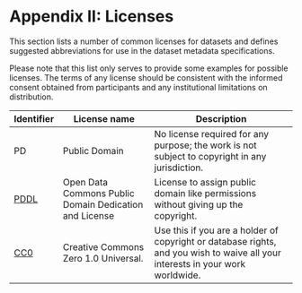 # Appendix II: Licenses

This section lists a number of common licenses for datasets and defines
suggested abbreviations for use in the dataset metadata specifications.

Please note that this list only serves to provide some examples for possible
licenses.
The terms of any license should be consistent with the informed consent
obtained from participants and any institutional limitations on distribution.

| Identifier   | License name                                           | Description                                                                                                                    |
| ------------ | ------------------------------------------------------ | ------------------------------------------------------------------------------------------------------------------------------ |
| PD           | Public Domain                                          | No license required for any purpose; the work is not subject to copyright in any jurisdiction.                                 |
| [PDDL][pddl] | Open Data Commons Public Domain Dedication and License | License to assign public domain like permissions without giving up the copyright.                                              |
| [CC0][cc0]   | Creative Commons Zero 1.0 Universal.                   | Use this if you are a holder of copyright or database rights, and you wish to waive all your interests in your work worldwide. |

<!-- Link Definitions -->

[pddl]: https://opendatacommons.org/licenses/pddl/
[cc0]:https://creativecommons.org/publicdomain/zero/1.0/
